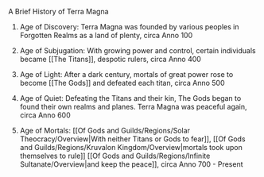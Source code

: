 A Brief History of Terra Magna

  

1. Age of Discovery: Terra Magna was founded by various peoples in Forgotten Realms as a land of plenty, circa Anno 100
    
2. Age of Subjugation: With growing power and control, certain individuals became [[The Titans]], despotic rulers, circa Anno 400
    
3. Age of Light: After a dark century, mortals of great power rose to become [[The Gods]] and defeated each titan, circa Anno 500
    
4. Age of Quiet: Defeating the Titans and their kin, The Gods began to found their own realms and planes. Terra Magna was peaceful again, circa Anno 600
    
5. Age of Mortals: [[Of Gods and Guilds/Regions/Solar Theocracy/Overview|With neither Titans or Gods to fear]], [[Of Gods and Guilds/Regions/Kruvalon Kingdom/Overview|mortals took upon themselves to rule]] [[Of Gods and Guilds/Regions/Infinite Sultanate/Overview|and keep the peace]], circa Anno 700 - Present
    

  